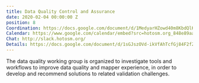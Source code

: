 ```yaml
---
title: Data Quality Control and Assurance
date: 2020-02-04 00:00:00 Z
position: 8
Coordination: https://docs.google.com/document/d/1MedyarHZowd40m8KbdQlKOoHa66gg-1I-5eVvFFRlNA/edit?usp=sharing
Calendar: https://www.google.com/calendar/embed?src=hotosm.org_848e89aaiab04ag94d23rqn558%40group.calendar.google.com
Chat: http://slack.hotosm.org/
Details: https://docs.google.com/document/d/1sGJszOVd-ikVfAhTcfGj84F2fZRg-DlV55GDfYnYWl0/edit?usp=sharing
---
```


The data quality working group is organized to investigate tools and workflows to improve data quality and mapper experience, in order to develop and recommend solutions to related validation challenges.
